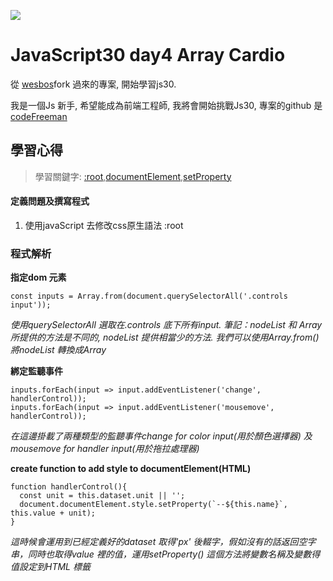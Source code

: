 ![](https://javascript30.com/images/JS3-social-share.png)

# JavaScript30 day4 Array Cardio

從 [wesbos](https://github.com/wesbos/JavaScript30)fork 過來的專案, 開始學習js30.

我是一個Js 新手, 希望能成為前端工程師, 我將會開始挑戰Js30, 專案的github 是 [codeFreeman](https://github.com/codeFreeman/JavaScript30)

## 學習心得

> 學習關鍵字: [:root](https://developer.mozilla.org/en-US/docs/Web/CSS/:root),[documentElement](https://developer.mozilla.org/en-US/docs/Web/API/Document/documentElement),[setProperty](https://developer.mozilla.org/en-US/docs/Web/API/CSSStyleDeclaration/setProperty)

#### 定義問題及撰寫程式
1. 使用javaScript 去修改css原生語法 :root

### 程式解析

**指定dom 元素**

    const inputs = Array.from(document.querySelectorAll('.controls input'));

*使用querySelectorAll 選取在.controls 底下所有input. 筆記：nodeList 和 Array 所提供的方法是不同的, nodeList 提供相當少的方法. 我們可以使用Array.from() 將nodeList 轉換成Array*

**綁定監聽事件**

    inputs.forEach(input => input.addEventListener('change', handlerControl));
    inputs.forEach(input => input.addEventListener('mousemove', handlerControl));

*在這邊掛載了兩種類型的監聽事件change for color input(用於顏色選擇器) 及 mousemove for handler input(用於拖拉處理器)*

**create function to add style to documentElement(HTML)**

    function handlerControl(){
      const unit = this.dataset.unit || '';
      document.documentElement.style.setProperty(`--${this.name}`, this.value + unit);
    }

*這時候會運用到已經定義好的dataset 取得'px' 後輟字，假如沒有的話返回空字串，同時也取得value 裡的值，運用setProperty() 這個方法將變數名稱及變數得值設定到HTML 標籤*


